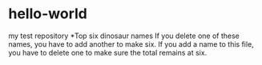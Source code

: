 # hello-world
my test repository
*Top six dinosaur names
If you delete one of these names, you have to add another to make six. If you add a name to this file, you have to delete one to make sure the total remains at six. 
